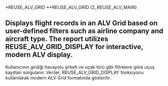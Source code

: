 *REUSE_ALV_GRID
**REUSE_ALV_GRID (Z_REUSE_ALV_MAIN)

Displays flight records in an ALV Grid based on user-defined filters such as airline company and aircraft type.
The report utilizes REUSE_ALV_GRID_DISPLAY for interactive, modern ALV display.
-----------------------------------------------------------------------------------------------------------------------------------------------------------
Kullanıcının girdiği havayolu şirketi ve uçak türü gibi filtrelere göre uçuş kayıtları sorgulanır.
Veriler, REUSE_ALV_GRID_DISPLAY fonksiyonu kullanılarak modern ALV Grid formatında gösterilir.

